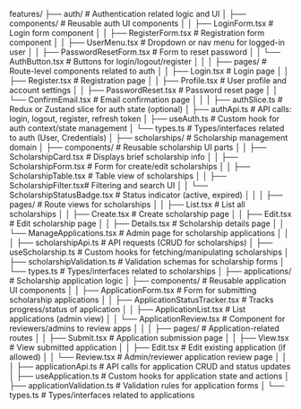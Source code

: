 features/
├── auth/ # Authentication related logic and UI
│ ├── components/ # Reusable auth UI components
│ │ ├── LoginForm.tsx # Login form component
│ │ ├── RegisterForm.tsx # Registration form component
│ │ ├── UserMenu.tsx # Dropdown or nav menu for logged-in user
│ │ ├── PasswordResetForm.tsx # Form to reset password
│ │ └── AuthButton.tsx # Buttons for login/logout/register
│ │
│ ├── pages/ # Route-level components related to auth
│ │ ├── Login.tsx # Login page
│ │ ├── Register.tsx # Registration page
│ │ ├── Profile.tsx # User profile and account settings
│ │ ├── PasswordReset.tsx # Password reset page
│ │ └── ConfirmEmail.tsx # Email confirmation page
│ │
│ ├── authSlice.ts # Redux or Zustand slice for auth state (optional)
│ ├── authApi.ts # API calls: login, logout, register, refresh token
│ ├── useAuth.ts # Custom hook for auth context/state management
│ └── types.ts # Types/interfaces related to auth (User, Credentials)
│
├── scholarships/ # Scholarship management domain
│ ├── components/ # Reusable scholarship UI parts
│ │ ├── ScholarshipCard.tsx # Displays brief scholarship info
│ │ ├── ScholarshipForm.tsx # Form for create/edit scholarships
│ │ ├── ScholarshipTable.tsx # Table view of scholarships
│ │ ├── ScholarshipFilter.tsx# Filtering and search UI
│ │ └── ScholarshipStatusBadge.tsx # Status indicator (active, expired)
│ │
│ ├── pages/ # Route views for scholarships
│ │ ├── List.tsx # List all scholarships
│ │ ├── Create.tsx # Create scholarship page
│ │ ├── Edit.tsx # Edit scholarship page
│ │ ├── Details.tsx # Scholarship details page
│ │ └── ManageApplications.tsx # Admin page for scholarship applications
│ │
│ ├── scholarshipApi.ts # API requests (CRUD for scholarships)
│ ├── useScholarship.ts # Custom hooks for fetching/manipulating scholarships
│ ├── scholarshipValidation.ts # Validation schemas for scholarship forms
│ └── types.ts # Types/interfaces related to scholarships
│
├── applications/ # Scholarship application logic
│ ├── components/ # Reusable application UI components
│ │ ├── ApplicationForm.tsx # Form for submitting scholarship applications
│ │ ├── ApplicationStatusTracker.tsx # Tracks progress/status of application
│ │ ├── ApplicationList.tsx # List applications (admin view)
│ │ └── ApplicationReview.tsx # Component for reviewers/admins to review apps
│ │
│ ├── pages/ # Application-related routes
│ │ ├── Submit.tsx # Application submission page
│ │ ├── View.tsx # View submitted application
│ │ ├── Edit.tsx # Edit existing application (if allowed)
│ │ └── Review.tsx # Admin/reviewer application review page
│ │
│ ├── applicationApi.ts # API calls for application CRUD and status updates
│ ├── useApplication.ts # Custom hooks for application state and actions
│ ├── applicationValidation.ts # Validation rules for application forms
│ └── types.ts # Types/interfaces related to applications
